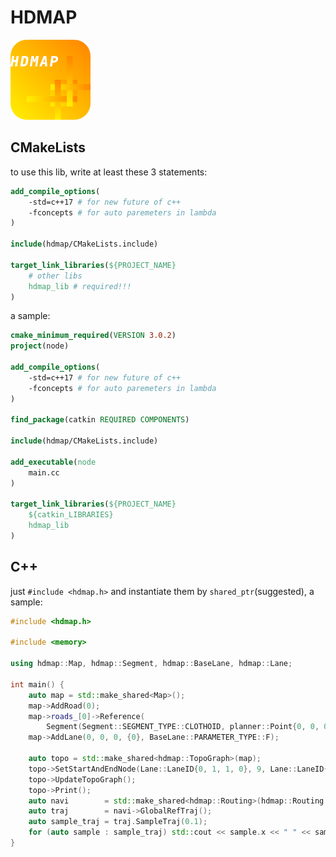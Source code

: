 # HDMAP

![hdmap](doc/img/hdmap_128.png)

## CMakeLists

to use this lib, write at least these 3 statements:  

```CMake
add_compile_options(
    -std=c++17 # for new future of c++
    -fconcepts # for auto paremeters in lambda
)

include(hdmap/CMakeLists.include)

target_link_libraries(${PROJECT_NAME}
    # other libs
    hdmap_lib # required!!!
)
```  

a sample:  

```CMake
cmake_minimum_required(VERSION 3.0.2)
project(node)

add_compile_options(
    -std=c++17 # for new future of c++
    -fconcepts # for auto paremeters in lambda
)

find_package(catkin REQUIRED COMPONENTS)

include(hdmap/CMakeLists.include)

add_executable(node
    main.cc
)

target_link_libraries(${PROJECT_NAME}
    ${catkin_LIBRARIES}
    hdmap_lib
)
```

## C++

just  `#include <hdmap.h>` and instantiate them by `shared_ptr`(suggested), a sample:  

```cpp
#include <hdmap.h>

#include <memory>

using hdmap::Map, hdmap::Segment, hdmap::BaseLane, hdmap::Lane;

int main() {
    auto map = std::make_shared<Map>();
    map->AddRoad(0);
    map->roads_[0]->Reference(
        Segment(Segment::SEGMENT_TYPE::CLOTHOID, planner::Point{0, 0, 0, 0}, planner::Point{2000, 0, 0, 0}));
    map->AddLane(0, 0, 0, {0}, BaseLane::PARAMETER_TYPE::F);

    auto topo = std::make_shared<hdmap::TopoGraph>(map);
    topo->SetStartAndEndNode(Lane::LaneID{0, 1, 1, 0}, 9, Lane::LaneID{0, 2, 0, 2}, 19);
    topo->UpdateTopoGraph();
    topo->Print();
    auto navi        = std::make_shared<hdmap::Routing>(hdmap::Routing::METHOD::DIJKSTRA, topo);
    auto traj        = navi->GlobalRefTraj();
    auto sample_traj = traj.SampleTraj(0.1);
    for (auto sample : sample_traj) std::cout << sample.x << " " << sample.y << std::endl;
}
```

